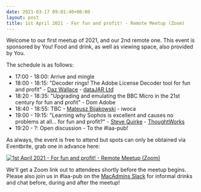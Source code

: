 ```yaml
---
date: 2021-03-17 09:01:40+00:00
layout: post
title: 1st April 2021 - For fun and profit! - Remote Meetup (Zoom)
---
```


Welcome to our first meetup of 2021, and our 2nd remote one. This event is sponsored by You! Food and drink, as well as viewing space, also provided by You.

The schedule is as follows:

* 17:00 - 18:00: Arrive and mingle
* 18:00 - 18:15: "Decoder rings! The Adobe License Decoder tool for fun and profit" - [Daz Wallace](https://dazwallace.wordpress.com) - [dataJAR Ltd](https://datajar.co.uk)
* 18:20 - 18:35: "Upgrading and emulating the BBC Micro in the 21st century for fun and profit" - Dom Adobe
* 18:40 - 18:55: TBC - [Mateusz Bijakowski](https://yourba.co.uk) - iwoca
* 19:00 - 19:15: "Learning why Sophos is excellent and causes no problems at all... for fun and profit?" - [Steve Quirke](https://blog.quirke.org/) - [ThoughtWorks](https://www.thoughtworks.com)
* 19:20 - ?: Open discussion - To the #laa-pub!

As always, the event is free to attend but spots can only be obtained via Eventbrite, grab one in advance here:

[![1st April 2021 - For fun and profit! - Remote Meetup (Zoom)](https://www.eventbrite.com/custombutton?eid=39292147872)](https://www.eventbrite.com/e/1st-april-2021-for-fun-and-profit-remote-meetup-zoom-tickets-146722148897)

We'll get a Zoom link out to attendees shortly before the meetup begins. Please also join us in #laa-pub on the [MacAdmins Slack](https://macadmins.org) for informal drinks and chat before, during and after the meetup!